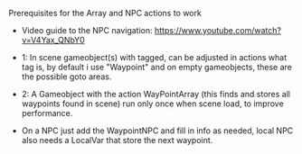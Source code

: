 Prerequisites for the Array and NPC actions to work

- Video guide to the NPC navigation: https://www.youtube.com/watch?v=V4Yax_QNbY0

- 1: In scene gameobject(s) with tagged, can be adjusted in actions what tag is, by default i use "Waypoint" and on empty gameobjects, these are the possible goto areas.
- 2: A Gameobject with the action WayPointArray (this finds and stores all waypoints found in scene) run only once when scene load, to improve performance.

- On a NPC just add the WaypointNPC and fill in info as needed, local NPC also needs a LocalVar that store the next waypoint.
